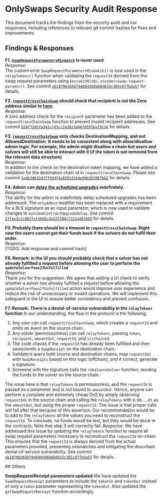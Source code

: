 # OnlySwaps Security Audit Response

This document tracks the findings from the security audit and our responses, including references to relevant git commit hashes for fixes and improvements.

## Findings & Responses

**F1. [`SwapRequestParametersMismatch`](https://github.com/randa-mu/onlyswaps-solidity/blob/70d423aa6263bef123f409b6c38dbe5d63fb006a/src/libraries/ErrorsLib.sol#L18) is never used**  
*Response:*  
The custom error `SwapRequestParametersMismatch()` is now used in the `relayTokens()` function when validating the `requestId` derived from the swap request parameters using `keccak256(abi.encode(<swap-request-params>))`. See commit [`ab187063656f84894508b60d633c385c87fbda5f`](https://github.com/randa-mu/onlyswaps-solidity/pull/73/commits/ab187063656f84894508b60d633c385c87fbda5f) for details.

**F2. [`requestCrossChainSwap`](https://github.com/randa-mu/onlyswaps-solidity/blob/70d423aa6263bef123f409b6c38dbe5d63fb006a/src/Router.sol#L115) should check that recipient is not the Zero address similar to [here](https://github.com/randa-mu/onlyswaps-solidity/blob/70d423aa6263bef123f409b6c38dbe5d63fb006a/src/Router.sol#L183).**  
*Response:*  
A zero address check for the `recipient` parameter has been added to the `requestCrossChainSwap` function to prevent invalid recipient addresses. See commit [`b59f72d57a342c7d3cc2a3013d4bf855fba79c26`](https://github.com/randa-mu/onlyswaps-solidity/pull/70/commits/b59f72d57a342c7d3cc2a3013d4bf855fba79c26) for details.

**F3. [`requestCrossChainSwap`](https://github.com/randa-mu/onlyswaps-solidity/blob/70d423aa6263bef123f409b6c38dbe5d63fb006a/src/Router.sol#L124) only checks DestinationMapping, and not AllowedDestination. It needs to be consistent along with allow/disallow admin logic. For example, the admin might disallow a chain but users and solvers will still be able to interact with it (if the token is not removed from the relevant data structure)**  
*Response:*  
In addition to the check on the destination token mapping, we have added a validation for the destination chain id in `requestCrossChainSwap`. Please see commit [`5e4b24b32d37f93df4a0291d1b4e94b26f867682`](https://github.com/randa-mu/onlyswaps-solidity/pull/71/commits/5e4b24b32d37f93df4a0291d1b4e94b26f867682) for details.

**F4. Admin can [delay the scheduled upgrades](https://github.com/randa-mu/onlyswaps-solidity/blob/70d423aa6263bef123f409b6c38dbe5d63fb006a/src/Router.sol#L476) indefinitely.**  
*Response:*  
The ability for the admin to indefinitely delay scheduled upgrades has been addressed. The `onlyAdmin` modifier has been replaced with a requirement for a BLS signature as an input parameter, which is now used to validate changes to `minimumContractUpgradeDelay`. See commit [`27fee3c1c982fafe6b6c4a22578dc7221ad616b5`](https://github.com/randa-mu/onlyswaps-solidity/pull/72/commits/27fee3c1c982fafe6b6c4a22578dc7221ad616b5) for details.

**F5. Probably there should be a timeout in `requestCrossChainSwap`. Right now the users cannot get their funds back if the solvers do not fulfil their order.**  
*Response:*  
[TODO: Add response and commit hash]

**F6. Remark: in the UI you should probably check that a solver has not already fulfilled a request before allowing the user to perform the `updateSolverFeesIfUnfulfilled`**  
*Response:*  
Thank you for the suggestion. We agree that adding a UI check to verify whether a solver has already fulfilled a request before allowing the `updateSolverFeesIfUnfulfilled` action would improve user experience and reduce the risk of unnecessary or invalid operations. We will implement this safeguard in the UI to ensure better consistency and prevent confusion.

**F7. Remark: There is a denial-of-service vulnerability in the `relayTokens` function** 
In our understanding, the flow in the protocol is the following: 
1. Any user can call `requestCrossChainSwap`, which creates a `requestId` and emits an event on the source chain.
2. Any solver (permissionless) can call `relayTokens`, passing `token`, `recipient`, `amountOut`, `requestId`, and `srcChainId`.
3. The code checks if the `requestId` has already been fulfilled and then saves/emits a `SwapReceipt` on the destination chain.
4. Validators query both source and destination chains, map `requestIds` with `SwapReceipts` based on this logic (offchain), and if correct, generate a signature.
5. Someone with the signature calls the `rebalanceSolver` function, sending the funds to the solver on the source chain.

The issue here is that `relayTokens` is permissionless, and the `requestId` is passed as a parameter and is not bound to `amountOut`. Hence, anyone can perform a complete and extremely cheap DoS by simply observing `requestIds` in the source chain and calling the `relayTokens` with `0.00...01` as the `amountOut`, but using the proper `requestId`. 
The issue is that proper calls will fail after that because of this assertion. Our recommendation would be to add to the `relayTokens` all the values you need to reconstruct the `requestId`. To conclude, no funds would be lost, but they would be stuck in the contracts. 
Note that step 3 will correctly fail.
*Response:* 
We have addressed this issue by updating the `relayTokens` function to require all swap request parameters necessary to reconstruct the `requestId` on-chain. This ensures that the `requestId` is always derived from the actual parameters provided, preventing mismatches and mitigating the described denial-of-service vulnerability. See commit [`ab187063656f84894508b60d633c385c87fbda5f`](https://github.com/randa-mu/onlyswaps-solidity/pull/73/commits/ab187063656f84894508b60d633c385c87fbda5f) for details.


## Others

**SwapRequestReceipt parameters updated**
We have updated the `SwapRequestReceipt` parameters to include the `tokenIn` and `tokenOut` instead of only a `token` parameter representing the `tokenOut`. Also updated the `getSwapRequestReceipt` function accordingly.
